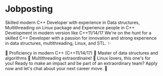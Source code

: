 # Jobposting
Skilled modern C++ Developer with experience in Data structures, Multithreading on Linux package and Experience people in C++ Development in modern version like C++11/14/17
We're on the hunt for a skilled C++ Developer with a passion for innovation and strong experience in data structures, multithreading, Linux, and STL. ✨

🔹 Proficiency in modern C++ (C++11/14/17)
🔹 Master of data structures and algorithms
🔹 Multithreading extraordinaire!
🔹 Linux lovers, this one's for you!
Ready to make an impact and be part of an extraordinary team? Apply now and let's chat about your next career move. 🤝
